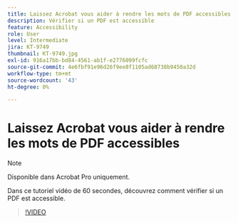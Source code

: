 ```yaml
---
title: Laissez Acrobat vous aider à rendre les mots de PDF accessibles
description: Vérifier si un PDF est accessible
feature: Accessibility
role: User
level: Intermediate
jira: KT-9749
thumbnail: KT-9749.jpg
exl-id: 916a17bb-bd84-4561-ab1f-e2776099fcfc
source-git-commit: 4e6fbf91e96d26f9ee8f1105ad68738b9450a32d
workflow-type: tm+mt
source-wordcount: '43'
ht-degree: 0%

---
```


# Laissez Acrobat vous aider à rendre les mots de PDF accessibles

>[!NOTE]
>
>Disponible dans Acrobat Pro uniquement.

Dans ce tutoriel vidéo de 60 secondes, découvrez comment vérifier si un PDF est accessible.

>[!VIDEO](https://video.tv.adobe.com/v/340076?quality=12&learn=on&hidetitle=true)
